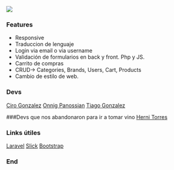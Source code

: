![](https://i.imgur.com/SPJfedm.jpg)
### Features

- Responsive
- Traduccion de lenguaje
- Login via email o via username
- Validación de formularios en back y front. Php y JS.
- Carrito de compras
- CRUD-> Categories, Brands, Users, Cart, Products
- Cambio de estilo de web.


### Devs
[Ciro Gonzalez](https://github.com/CiroGg "Ciro Gonzalez")
[Onnig Panossian](https://github.com/OnnigPano "Onnig Panossian")
[Tiago Gonzalez](https://github.com/Tiagoman "Tiago Gonzalez")

###Devs que nos abandonaron para ir a tomar vino
[Herni Torres](https://github.com/hernitorres "Herni Torres")



### Links útiles

[Laravel](https://laravel.com "Laravel")
[Slick](https://kenwheeler.github.io/slick/ "Slick")
[Bootstrap](https://getbootstrap.com "Bootstrap")



### End
